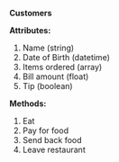 **Customers**

**Attributes:**
1. Name (string)
2. Date of Birth (datetime)
3. Items ordered (array)
4. Bill amount (float)
5. Tip (boolean)

**Methods:**
1. Eat
2. Pay for food
3. Send back food
4. Leave restaurant